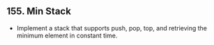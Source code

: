 ## 155. Min Stack

-   Implement a stack that supports push, pop, top, and retrieving the minimum element in constant time.
